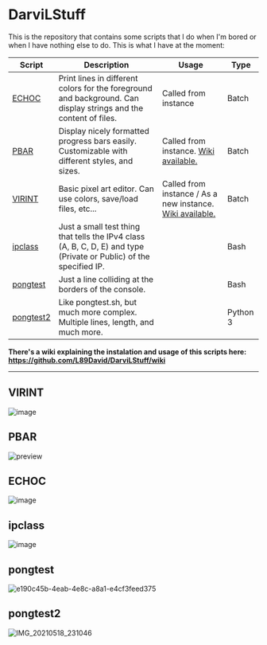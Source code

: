 # DarviLStuff
This is the repository that contains some scripts that I do when I'm bored or when I have nothing else to do. This is what I have at the moment:

| Script | Description | Usage | Type |
| ------ | ----------- | ----- | ---- |
| [ECHOC](https://github.com/L89David/DarviLStuff/blob/master/echoc.bat) | Print lines in different colors for the foreground and background. Can display strings and the content of files. | Called from instance | Batch |
| [PBAR](https://github.com/L89David/DarviLStuff/blob/master/pbar.bat) | Display nicely formatted progress bars easily. Customizable with different styles, and sizes. | Called from instance. [Wiki available.](https://github.com/DarviL82/DarviLStuff/wiki/PBAR) | Batch |
| [VIRINT](https://github.com/L89David/DarviLStuff/blob/master/virint.bat) | Basic pixel art editor. Can use colors, save/load files, etc... | Called from instance / As a new instance. [Wiki available.](https://github.com/DarviL82/DarviLStuff/wiki/VIRINT) | Batch |
| [ipclass](https://github.com/L89David/DarviLStuff/blob/master/ipclass.sh) | Just a small test thing that tells the IPv4 class (A, B, C, D, E) and type (Private or Public) of the specified IP. |  | Bash |
| [pongtest](https://github.com/L89David/DarviLStuff/blob/master/pongtest.sh) | Just a line colliding at the borders of the console. |  | Bash |
| [pongtest2](https://github.com/L89David/DarviLStuff/blob/master/pongtest2.py) | Like pongtest.sh, but much more complex. Multiple lines, length, and much more. |  | Python 3 |

**There's a wiki explaining the instalation and usage of this scripts here: https://github.com/L89David/DarviLStuff/wiki**

***

## VIRINT
![image](https://user-images.githubusercontent.com/48654552/108505311-75733c00-72b7-11eb-89ae-0a059ea99ea2.png)

## PBAR
![preview](https://user-images.githubusercontent.com/48654552/104537150-af4a8600-5619-11eb-9479-b43bd3ecb924.gif)

## ECHOC
![image](https://user-images.githubusercontent.com/48654552/106464772-6445c500-6499-11eb-86bb-9303bd273070.png)

## ipclass
![image](https://user-images.githubusercontent.com/48654552/112474530-0b472e80-8d70-11eb-99a9-d7fece017f61.png)

## pongtest
![e190c45b-4eab-4e8c-a8a1-e4cf3feed375](https://user-images.githubusercontent.com/48654552/112477976-c91fec00-8d73-11eb-93f4-3850f7935f08.gif)

## pongtest2
![IMG_20210518_231046](https://user-images.githubusercontent.com/48654552/118724085-78d28100-b82e-11eb-8769-c63e9a8c1b18.jpg)
